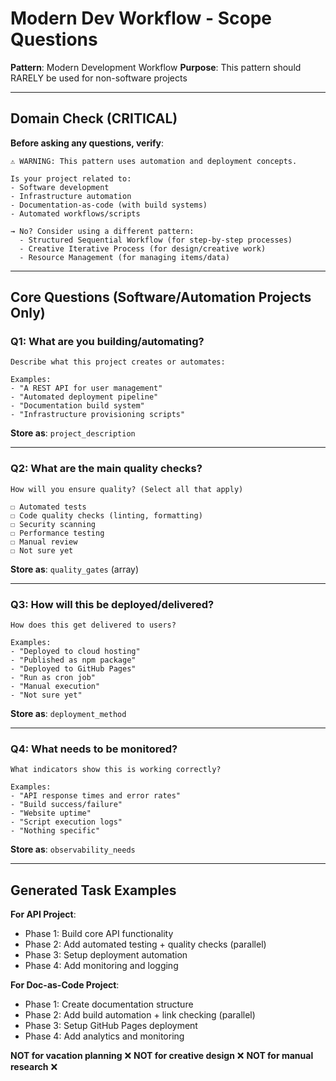 # Modern Dev Workflow - Scope Questions

**Pattern**: Modern Development Workflow
**Purpose**: This pattern should RARELY be used for non-software projects

---

## Domain Check (CRITICAL)

**Before asking any questions, verify**:
```
⚠️ WARNING: This pattern uses automation and deployment concepts.

Is your project related to:
- Software development
- Infrastructure automation
- Documentation-as-code (with build systems)
- Automated workflows/scripts

→ No? Consider using a different pattern:
  - Structured Sequential Workflow (for step-by-step processes)
  - Creative Iterative Process (for design/creative work)
  - Resource Management (for managing items/data)
```

---

## Core Questions (Software/Automation Projects Only)

### Q1: What are you building/automating?
```
Describe what this project creates or automates:

Examples:
- "A REST API for user management"
- "Automated deployment pipeline"
- "Documentation build system"
- "Infrastructure provisioning scripts"
```

**Store as**: `project_description`

---

### Q2: What are the main quality checks?
```
How will you ensure quality? (Select all that apply)

☐ Automated tests
☐ Code quality checks (linting, formatting)
☐ Security scanning
☐ Performance testing
☐ Manual review
☐ Not sure yet
```

**Store as**: `quality_gates` (array)

---

### Q3: How will this be deployed/delivered?
```
How does this get delivered to users?

Examples:
- "Deployed to cloud hosting"
- "Published as npm package"
- "Deployed to GitHub Pages"
- "Run as cron job"
- "Manual execution"
- "Not sure yet"
```

**Store as**: `deployment_method`

---

### Q4: What needs to be monitored?
```
What indicators show this is working correctly?

Examples:
- "API response times and error rates"
- "Build success/failure"
- "Website uptime"
- "Script execution logs"
- "Nothing specific"
```

**Store as**: `observability_needs`

---

## Generated Task Examples

**For API Project**:
- Phase 1: Build core API functionality
- Phase 2: Add automated testing + quality checks (parallel)
- Phase 3: Setup deployment automation
- Phase 4: Add monitoring and logging

**For Doc-as-Code Project**:
- Phase 1: Create documentation structure
- Phase 2: Add build automation + link checking (parallel)
- Phase 3: Setup GitHub Pages deployment
- Phase 4: Add analytics and monitoring

**NOT for vacation planning** ❌
**NOT for creative design** ❌
**NOT for manual research** ❌
